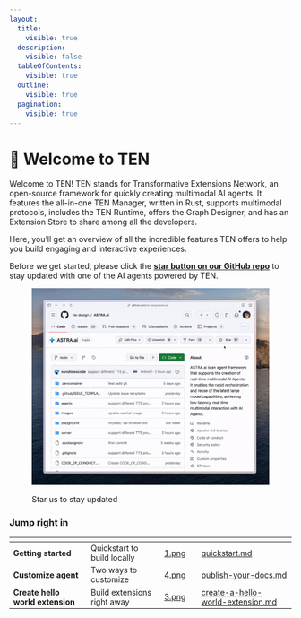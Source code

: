 ```yaml
---
layout:
  title:
    visible: true
  description:
    visible: false
  tableOfContents:
    visible: true
  outline:
    visible: true
  pagination:
    visible: true
---
```


# 🌟 Welcome to TEN

Welcome to TEN! TEN stands for Transformative Extensions Network, an open-source framework for quickly creating multimodal AI agents. It features the all-in-one TEN Manager, written in Rust, supports multimodal protocols, includes the TEN Runtime, offers the Graph Designer, and has an Extension Store to share among all the developers.

Here, you’ll get an overview of all the incredible features TEN offers to help you build engaging and interactive experiences.

Before we get started, please click the [**star button on our GitHub repo**](https://github.com/rte-design/astra.ai) to stay updated with one of the AI agents powered by TEN.

<figure><img src=".gitbook/assets/star-the-repo-confetti.gif" alt=""><figcaption><p>Star us to stay updated</p></figcaption></figure>

### Jump right in

<table data-view="cards"><thead><tr><th></th><th></th><th data-hidden data-card-cover data-type="files"></th><th data-hidden></th><th data-hidden data-card-target data-type="content-ref"></th></tr></thead><tbody><tr><td><strong>Getting started</strong></td><td>Quickstart to build locally</td><td><a href=".gitbook/assets/1.png">1.png</a></td><td></td><td><a href="getting-started/quickstart.md">quickstart.md</a></td></tr><tr><td><strong>Customize agent</strong></td><td>Two ways to customize</td><td><a href=".gitbook/assets/4.png">4.png</a></td><td></td><td><a href="getting-started/publish-your-docs.md">publish-your-docs.md</a></td></tr><tr><td><strong>Create hello world extension</strong></td><td>Build extensions right away</td><td><a href=".gitbook/assets/3.png">3.png</a></td><td></td><td><a href="getting-started/create-a-hello-world-extension.md">create-a-hello-world-extension.md</a></td></tr></tbody></table>
